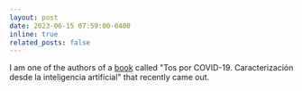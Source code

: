 ```yaml
---
layout: post
date: 2023-06-15 07:59:00-0400
inline: true
related_posts: false
---
```


I am one of the authors of a [book](https://repositorioslatinoamericanos.uchile.cl/handle/2250/8056552) called "Tos por COVID-19. Caracterización desde la inteligencia artificial" that recently came out.</div>